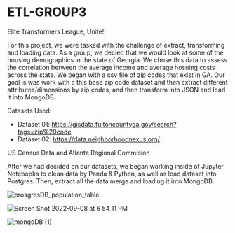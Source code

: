 # ETL-GROUP3

Elite Transformers League, Unite!!


For this project, we were tasked with the challenge of extract, transforming and loading data. As a group, we decied that we would look at some of the housing demographics in the state of Georgia. We chose this data to assess the correlation between the average income and average hosuing costs across the state. We began with a csv file of zip codes that exist in GA. Our goal is was work with a this base zip code dataset and then extract different attributes/dimensions by zip codes, and then transform into JSON and load it into MongoDB.


Datasets Used:
 - Dataset 01: https://gisdata.fultoncountyga.gov/search?tags=zip%20code
 - Dataset 02: https://data.neighborhoodnexus.org/
 
 
US Census Data and Atlanta Regional Commision


After we had decided on our datasets, we began working inside of Jupyter Notebooks to clean data by Panda & Python, as well as load dataset into Postgres. Then, extract all the data merge and loading it into MongoDB.

![prosgresDB_population_table](https://user-images.githubusercontent.com/107006423/189239698-92aaf650-70a9-43f4-a45f-c6e6ca59e023.png)


![Screen Shot 2022-09-08 at 6 54 11 PM](https://user-images.githubusercontent.com/107006423/189240045-892b2515-0697-4c38-964f-80337efaca77.png)


![mongoDB (1)](https://user-images.githubusercontent.com/107006423/189240253-d2ed274c-c699-487e-a4bd-93892828f369.png)

